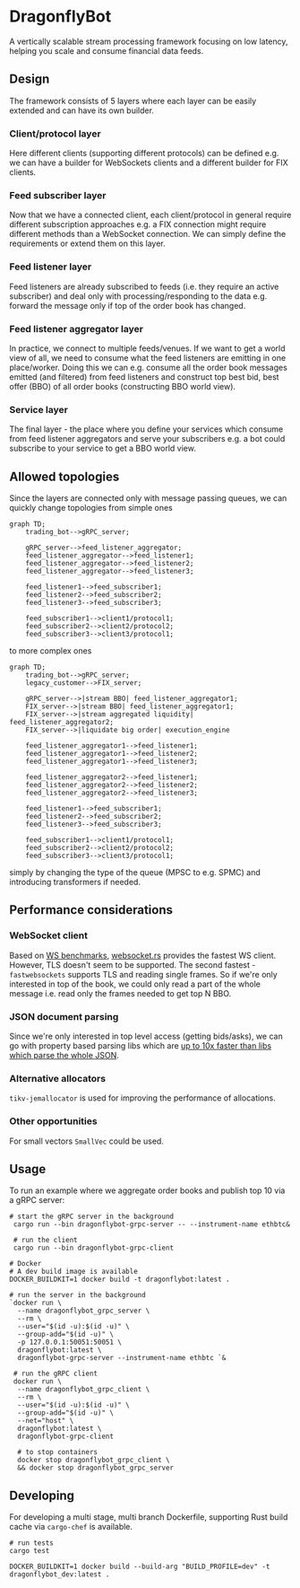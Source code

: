 # DragonflyBot
A vertically scalable stream processing framework focusing on low latency, helping you scale
and consume financial data feeds.

## Design
The framework consists of 5 layers where each layer can be easily extended and can have its own
builder.

### Client/protocol layer
Here different clients (supporting different protocols) can be defined e.g. we can have a 
builder for WebSockets clients and a different builder for FIX clients.

### Feed subscriber layer
Now that we have a connected client, each client/protocol in general require different subscription
approaches e.g. a FIX connection might require different methods than a WebSocket connection. We
can simply define the requirements or extend them on this layer. 

### Feed listener layer
Feed listeners are already subscribed to feeds (i.e. they require an active subscriber) and 
deal only with processing/responding to the data e.g. forward the message only if top of the order
book has changed.

### Feed listener aggregator layer
In practice, we connect to multiple feeds/venues. If we want to get a world view of all, we need to 
consume what the feed listeners are emitting in one place/worker. Doing this we can e.g. consume
all the order book messages emitted (and filtered) from feed listeners and construct top best bid,
best offer (BBO) of all order books (constructing BBO world view).

### Service layer
The final layer - the place where you define your services which consume from feed listener 
aggregators and serve your subscribers e.g. a bot could subscribe to your service to get a BBO
world view.

## Allowed topologies
Since the layers are connected only with message passing queues, we can quickly change topologies
from simple ones
```mermaid
graph TD;
    trading_bot-->gRPC_server;
    
    gRPC_server-->feed_listener_aggregator;
    feed_listener_aggregator-->feed_listener1;
    feed_listener_aggregator-->feed_listener2;
    feed_listener_aggregator-->feed_listener3;

    feed_listener1-->feed_subscriber1;
    feed_listener2-->feed_subscriber2;
    feed_listener3-->feed_subscriber3;

    feed_subscriber1-->client1/protocol1;
    feed_subscriber2-->client2/protocol2;
    feed_subscriber3-->client3/protocol1;
```
to more complex ones
```mermaid
graph TD;
    trading_bot-->gRPC_server;
    legacy_customer-->FIX_server;
    
    gRPC_server-->|stream BBO| feed_listener_aggregator1;
    FIX_server-->|stream BBO| feed_listener_aggregator1;
    FIX_server-->|stream aggregated liquidity| feed_listener_aggregator2;
    FIX_server-->|liquidate big order| execution_engine

    feed_listener_aggregator1-->feed_listener1;
    feed_listener_aggregator1-->feed_listener2;
    feed_listener_aggregator1-->feed_listener3;

    feed_listener_aggregator2-->feed_listener1;
    feed_listener_aggregator2-->feed_listener2;
    feed_listener_aggregator2-->feed_listener3;

    feed_listener1-->feed_subscriber1;
    feed_listener2-->feed_subscriber2;
    feed_listener3-->feed_subscriber3;

    feed_subscriber1-->client1/protocol1;
    feed_subscriber2-->client2/protocol2;
    feed_subscriber3-->client3/protocol1;
```
simply by changing the type of the queue (MPSC to e.g. SPMC) and introducing transformers if needed.

## Performance considerations
### WebSocket client
Based on [WS benchmarks](https://github.com/nurmohammed840/web-socket-benchmark),
[websocket.rs](https://github.com/nurmohammed840/websocket.rs) provides the fastest WS client. However, 
TLS doesn't seem to be supported. The second fastest - `fastwebsockets` supports TLS and reading
single frames. So if we're only interested in top of the book, we could only read a part of the whole
message i.e. read only the frames needed to get top N BBO. 

### JSON document parsing
Since we're only interested in top level access (getting bids/asks), we can go with property based 
parsing libs which are [up to 10x faster than libs which parse the whole JSON](https://github.com/AnnikaCodes/rust-json-parsing-benchmarks).

### Alternative allocators
`tikv-jemallocator` is used for improving the performance of allocations.

### Other opportunities
For small vectors `SmallVec` could be used.


## Usage
To run an example where we aggregate order books and publish top 10 via a gRPC server:
```shell
# start the gRPC server in the background
 cargo run --bin dragonflybot-grpc-server -- --instrument-name ethbtc&
 
 # run the client
 cargo run --bin dragonflybot-grpc-client

# Docker
# A dev build image is available
DOCKER_BUILDKIT=1 docker build -t dragonflybot:latest .

# run the server in the background
`docker run \
  --name dragonflybot_grpc_server \
  --rm \
  --user="$(id -u):$(id -u)" \
  --group-add="$(id -u)" \
  -p 127.0.0.1:50051:50051 \
  dragonflybot:latest \
  dragonflybot-grpc-server --instrument-name ethbtc `&
 
 # run the gRPC client
 docker run \
  --name dragonflybot_grpc_client \
  --rm \
  --user="$(id -u):$(id -u)" \
  --group-add="$(id -u)" \
  --net="host" \
  dragonflybot:latest \
  dragonflybot-grpc-client
  
  # to stop containers
  docker stop dragonflybot_grpc_client \
  && docker stop dragonflybot_grpc_server
```

## Developing
For developing a multi stage, multi branch Dockerfile, supporting Rust build cache via `cargo-chef` is available.
```shell
# run tests
cargo test

DOCKER_BUILDKIT=1 docker build --build-arg "BUILD_PROFILE=dev" -t dragonflybot_dev:latest .
```